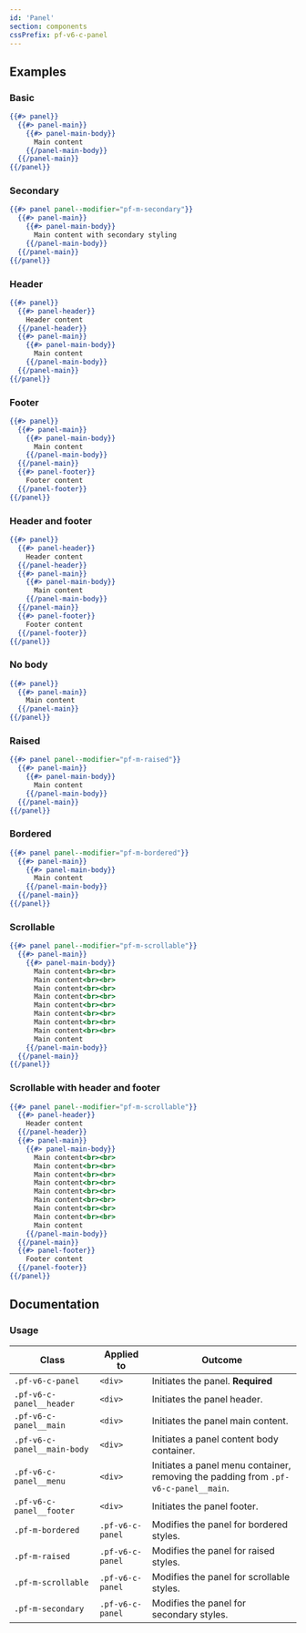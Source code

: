 ```yaml
---
id: 'Panel'
section: components
cssPrefix: pf-v6-c-panel
---
```


## Examples
### Basic
```hbs
{{#> panel}}
  {{#> panel-main}}
    {{#> panel-main-body}}
      Main content
    {{/panel-main-body}}
  {{/panel-main}}
{{/panel}}
```

### Secondary
```hbs
{{#> panel panel--modifier="pf-m-secondary"}}
  {{#> panel-main}}
    {{#> panel-main-body}}
      Main content with secondary styling
    {{/panel-main-body}}
  {{/panel-main}}
{{/panel}}
```

### Header
```hbs
{{#> panel}}
  {{#> panel-header}}
    Header content
  {{/panel-header}}
  {{#> panel-main}}
    {{#> panel-main-body}}
      Main content
    {{/panel-main-body}}
  {{/panel-main}}
{{/panel}}
```

### Footer
```hbs
{{#> panel}}
  {{#> panel-main}}
    {{#> panel-main-body}}
      Main content
    {{/panel-main-body}}
  {{/panel-main}}
  {{#> panel-footer}}
    Footer content
  {{/panel-footer}}
{{/panel}}
```

### Header and footer
```hbs
{{#> panel}}
  {{#> panel-header}}
    Header content
  {{/panel-header}}
  {{#> panel-main}}
    {{#> panel-main-body}}
      Main content
    {{/panel-main-body}}
  {{/panel-main}}
  {{#> panel-footer}}
    Footer content
  {{/panel-footer}}
{{/panel}}
```

### No body
```hbs
{{#> panel}}
  {{#> panel-main}}
    Main content
  {{/panel-main}}
{{/panel}}
```

### Raised
```hbs
{{#> panel panel--modifier="pf-m-raised"}}
  {{#> panel-main}}
    {{#> panel-main-body}}
      Main content
    {{/panel-main-body}}
  {{/panel-main}}
{{/panel}}
```

### Bordered
```hbs
{{#> panel panel--modifier="pf-m-bordered"}}
  {{#> panel-main}}
    {{#> panel-main-body}}
      Main content
    {{/panel-main-body}}
  {{/panel-main}}
{{/panel}}
```

### Scrollable
```hbs
{{#> panel panel--modifier="pf-m-scrollable"}}
  {{#> panel-main}}
    {{#> panel-main-body}}
      Main content<br><br>
      Main content<br><br>
      Main content<br><br>
      Main content<br><br>
      Main content<br><br>
      Main content<br><br>
      Main content<br><br>
      Main content<br><br>
      Main content
    {{/panel-main-body}}
  {{/panel-main}}
{{/panel}}
```

### Scrollable with header and footer
```hbs
{{#> panel panel--modifier="pf-m-scrollable"}}
  {{#> panel-header}}
    Header content
  {{/panel-header}}
  {{#> panel-main}}
    {{#> panel-main-body}}
      Main content<br><br>
      Main content<br><br>
      Main content<br><br>
      Main content<br><br>
      Main content<br><br>
      Main content<br><br>
      Main content<br><br>
      Main content<br><br>
      Main content
    {{/panel-main-body}}
  {{/panel-main}}
  {{#> panel-footer}}
    Footer content
  {{/panel-footer}}
{{/panel}}
```

## Documentation
### Usage
| Class | Applied to | Outcome |
| -- | -- | -- |
| `.pf-v6-c-panel` | `<div>` | Initiates the panel. **Required** |
| `.pf-v6-c-panel__header` | `<div>` | Initiates the panel header. |
| `.pf-v6-c-panel__main` | `<div>` | Initiates the panel main content. |
| `.pf-v6-c-panel__main-body` | `<div>` | Initiates a panel content body container. |
| `.pf-v6-c-panel__menu` | `<div>` | Initiates a panel menu container, removing the padding from `.pf-v6-c-panel__main`. |
| `.pf-v6-c-panel__footer` | `<div>` | Initiates the panel footer. |
| `.pf-m-bordered` | `.pf-v6-c-panel` | Modifies the panel for bordered styles. |
| `.pf-m-raised` | `.pf-v6-c-panel` | Modifies the panel for raised styles. |
| `.pf-m-scrollable` | `.pf-v6-c-panel` | Modifies the panel for scrollable styles. |
| `.pf-m-secondary` | `.pf-v6-c-panel` | Modifies the panel for secondary styles. |
